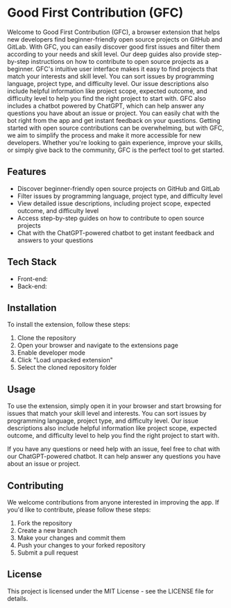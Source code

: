 # Good First Contribution (GFC)

Welcome to Good First Contribution (GFC), a browser extension that helps new developers find beginner-friendly open source projects on GitHub and GitLab. With GFC, you can easily discover good first issues and filter them according to your needs and skill level. Our deep guides also provide step-by-step instructions on how to contribute to open source projects as a beginner.
GFC's intuitive user interface makes it easy to find projects that match your interests and skill level. You can sort issues by programming language, project type, and difficulty level. Our issue descriptions also include helpful information like project scope, expected outcome, and difficulty level to help you find the right project to start with.
GFC also includes a chatbot powered by ChatGPT, which can help answer any questions you have about an issue or project. You can easily chat with the bot right from the app and get instant feedback on your questions.
Getting started with open source contributions can be overwhelming, but with GFC, we aim to simplify the process and make it more accessible for new developers. Whether you're looking to gain experience, improve your skills, or simply give back to the community, GFC is the perfect tool to get started.

## Features

- Discover beginner-friendly open source projects on GitHub and GitLab
- Filter issues by programming language, project type, and difficulty level
- View detailed issue descriptions, including project scope, expected outcome, and difficulty level
- Access step-by-step guides on how to contribute to open source projects
- Chat with the ChatGPT-powered chatbot to get instant feedback and answers to your questions

## Tech Stack

- Front-end: 
- Back-end: 

## Installation

To install the extension, follow these steps:

1. Clone the repository
2. Open your browser and navigate to the extensions page
3. Enable developer mode
4. Click "Load unpacked extension"
5. Select the cloned repository folder

## Usage

To use the extension, simply open it in your browser and start browsing for issues that match your skill level and interests. You can sort issues by programming language, project type, and difficulty level. Our issue descriptions also include helpful information like project scope, expected outcome, and difficulty level to help you find the right project to start with.

If you have any questions or need help with an issue, feel free to chat with our ChatGPT-powered chatbot. It can help answer any questions you have about an issue or project.

## Contributing

We welcome contributions from anyone interested in improving the app. If you'd like to contribute, please follow these steps:

1. Fork the repository
2. Create a new branch
3. Make your changes and commit them
4. Push your changes to your forked repository
5. Submit a pull request

## License

This project is licensed under the MIT License - see the LICENSE file for details.

